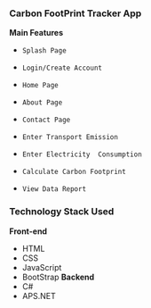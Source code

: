 ### Carbon FootPrint Tracker App
  **Main Features​**

-     Splash Page

-     Login/Create Account ​ ​

-     Home Page

-     About Page

-     Contact Page

-     Enter Transport Emission

-     Enter Electricity  Consumption

-     Calculate Carbon Footprint ​

-     View Data Report

### Technology Stack Used
**Front-end**

- HTML
- CSS
- JavaScript
- BootStrap
**Backend**
- C#
- APS.NET




